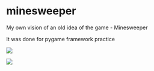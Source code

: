 # minesweeper

My own vision of an old idea of the game - Minesweeper

It was done for pygame framework practice

<p>
<img src="https://user-images.githubusercontent.com/74842027/114154549-d070f900-9920-11eb-8465-751b5cd07e64.png">
</p>

<p> 
<img src="https://photos.google.com/photo/AF1QipN_AB9-Lit3ZcW0K-rMdLl-R8iTSX527X8QXk-V">
</p>